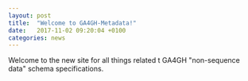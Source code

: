 ```yaml
---
layout: post
title:  "Welcome to GA4GH-Metadata!"
date:   2017-11-02 09:20:04 +0100
categories: news
---
```


Welcome to the new site for all things related t GA4GH "non-sequence data" schema specifications.
